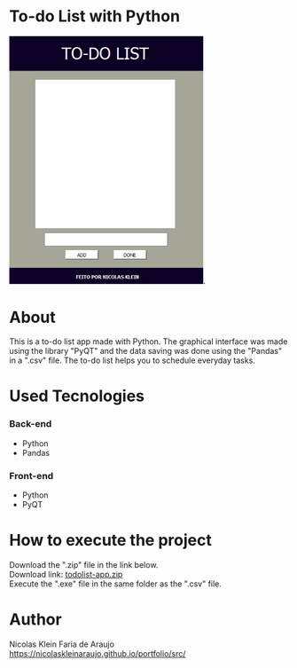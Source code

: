 # To-do List with Python
  <img src="./assets/images/print-app.jpg" alt="Print App" width="350">.

# About
 This is a to-do list app made with Python.
 The graphical interface was made using the library "PyQT" and the data saving was done using the "Pandas" in a ".csv" file.
 The to-do list helps you to schedule everyday tasks.

# Used Tecnologies
 ### Back-end
 - Python
 - Pandas

 ### Front-end
 - Python
 - PyQT

# How to execute the project
 Download the ".zip" file in the link below. <br>
 Download link: [todolist-app.zip](./assets/download/todolist-app.zip) <br>
 Execute the ".exe" file in the same folder as the ".csv" file.

# Author
 Nicolas Klein Faria de Araujo <br>
 https://nicolaskleinaraujo.github.io/portfolio/src/
